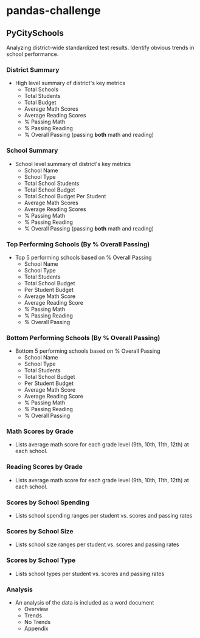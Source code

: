 # pandas-challenge

## PyCitySchools
Analyzing district-wide standardized test results.
Identify obvious trends in school performance.

### District Summary
- High level summary of district's key metrics
    - Total Schools
    - Total Students
    - Total Budget
    - Average Math Scores
    - Average Reading Scores
    - % Passing Math
    - % Passing Reading
    - % Overall Passing (passing **both** math and reading)
    
### School Summary
- School level summary of district's key metrics
    - School Name
    - School Type
    - Total School Students
    - Total School Budget
    - Total School Budget Per Student
    - Average Math Scores
    - Average Reading Scores
    - % Passing Math
    - % Passing Reading
    - % Overall Passing (passing **both** math and reading)

### Top Performing Schools (By % Overall Passing)
- Top 5 performing schools based on % Overall Passing
    - School Name
    - School Type
    - Total Students
    - Total School Budget
    - Per Student Budget
    - Average Math Score
    - Average Reading Score
    - % Passing Math
    - % Passing Reading
    - % Overall Passing

### Bottom Performing Schools (By % Overall Passing)
- Bottom 5 performing schools based on % Overall Passing
    - School Name
    - School Type
    - Total Students
    - Total School Budget
    - Per Student Budget
    - Average Math Score
    - Average Reading Score
    - % Passing Math
    - % Passing Reading
    - % Overall Passing

### Math Scores by Grade
- Lists average math score for each grade level (9th, 10th, 11th, 12th) at each school.

### Reading Scores by Grade
- Lists average math score for each grade level (9th, 10th, 11th, 12th) at each school.

### Scores by School Spending
- Lists school spending ranges per student vs. scores and passing rates

### Scores by School Size
- Lists school size ranges per student vs. scores and passing rates

### Scores by School Type
- Lists school types per student vs. scores and passing rates

### Analysis
- An analysis of the data is included as a word document
    - Overview
    - Trends
    - No Trends
    - Appendix